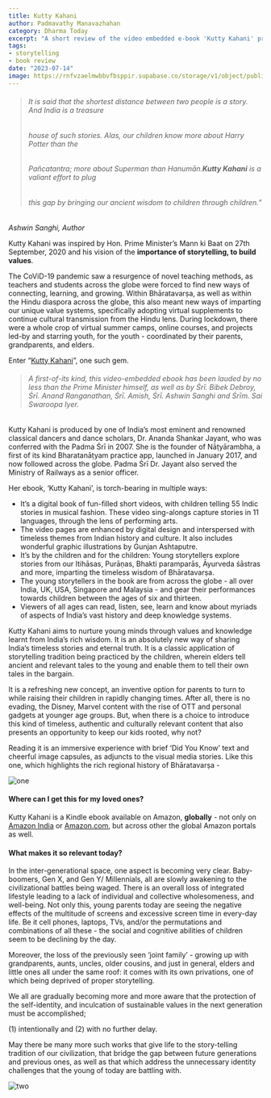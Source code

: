 ```yaml
---
title: Kutty Kahani
author: Padmavathy Manavazhahan
category: Dharma Today
excerpt: "A short review of the video embedded e-book 'Kutty Kahani' produced by Padma Śrī Ananda Shankar Jayant"
tags:
- storytelling
- book review
date: "2023-07-14"
image: https://rnfvzaelmwbbvfbsppir.supabase.co/storage/v1/object/public/brhatwebsite/05dhiti/kuttykahani/1
---
```


>###### It is said that the shortest distance between two people is a story. And India is a treasure
>###### house of such stories. Alas, our children know more about Harry Potter than the
>###### Pañcatantra; more about Superman than Hanumān.**Kutty Kahani** is a valiant effort to plug
>###### this gap by bringing our ancient wisdom to children through children.”
<cite>Ashwin Sanghi, Author</cite>


Kutty Kahani was inspired by Hon. Prime Minister’s Mann ki Baat on 27th September, 2020 and his vision of the **importance of storytelling, to build values**. 

The CoViD-19 pandemic saw a resurgence of novel teaching methods, as teachers and students across the globe were forced to find new ways of connecting, learning, and growing. Within Bhāratavarṣa, as well as within the Hindu diaspora across the globe, this also meant new ways of imparting our unique value systems, specifically adopting virtual supplements to continue cultural transmission from the Hindu lens. During lockdown, there were a whole crop of virtual summer camps, online courses, and projects led-by and starring youth, for the youth - coordinated by their parents, grandparents, and elders.

Enter “[Kutty Kahani](https://www.youtube.com/watch?v=FfVa5_MgGiM)”, one such gem.


>###### A first-of-its kind, this video-embedded ebook has been lauded by no less than the Prime Minister himself, as well as by Śrī. Bibek Debroy, Śrī. Anand Ranganathan, Śrī. Amish, Śrī. Ashwin Sanghi and Śrīm. Sai Swaroopa Iyer.

Kutty Kahani is produced by one of India’s most eminent and renowned classical dancers and dance scholars, Dr. Ananda Shankar Jayant, who was conferred with the Padma Śrī in 2007. She is the founder of Nāṭyārambha, a first of its kind Bharatanāṭyam practice app, launched in January 2017, and now followed across the globe. Padma Śrī Dr. Jayant also served the Ministry of Railways as a senior officer.

Her ebook, ‘Kutty Kahani’, is torch-bearing in multiple ways:

- It’s a digital book of fun-filled short videos, with children telling 55 Indic stories in musical fashion. These video sing-alongs capture stories in 11 languages, through the lens of performing arts. 
- The video pages are enhanced by digital design and interspersed with timeless themes from Indian history and culture. It also includes wonderful graphic illustrations by Gunjan Ashtaputre. 
- It’s by the children and for the children: Young storytellers explore stories from our Itihāsas, Purāṇas, Bhakti paramparās, Āyurveda śāstras and more, imparting the timeless wisdom of Bhāratavarṣa.
- The young storytellers in the book are from across the globe - all over India, UK, USA, Singapore and Malaysia - and gear their performances towards children between the ages of six and thirteen.
- Viewers of all ages can read, listen, see, learn and know about myriads of aspects of India’s vast history and deep knowledge systems. 

Kutty Kahani aims to nurture young minds through values and knowledge learnt from India’s rich wisdom. It is an absolutely new way of sharing India’s timeless stories and eternal truth. It is a classic application of storytelling tradition being practiced by the children, wherein elders tell ancient and relevant tales to the young and enable them to tell their own tales in the bargain. 

It is a refreshing new concept, an inventive option for parents to turn to while raising their children in rapidly changing times. After all, there is no evading, the Disney, Marvel content with the rise of OTT and personal gadgets at younger age groups. But, when there is a choice to introduce this kind of timeless, authentic and culturally relevant content that also presents an opportunity to keep our kids rooted, why not?

Reading it is an immersive experience with brief ‘Did You Know’ text and cheerful image capsules, as adjuncts to the visual media stories. Like this one, which highlights the rich regional history of Bhāratavarṣa -

<img class="imageclass" src="https://rnfvzaelmwbbvfbsppir.supabase.co/storage/v1/object/public/brhatwebsite/05dhiti/kuttykahani/2" alt="one"/>

#### Where can I get this for my loved ones?

Kutty Kahani is a Kindle ebook available on Amazon, **globally** - not only on[ Amazon India](https://www.amazon.in/Kutty-Kahani-Storytellers-multi-lingual-book-ebook/dp/B0C1T3L6PR/ref=sr_1_3?crid=2DZBLBZQQG4LV&keywords=kutty+kahani&qid=1689191545&sprefix=kutty+kaha%2Caps%2C336&sr=8-3) or [Amazon.com](https://www.amazon.com/Kutty-Kahani-Storytellers-multi-lingual-book-ebook/dp/B0C1T3L6PR/ref=sr_1_1?crid=1AE7U7RQ7L4WH&keywords=kutty+kahani&qid=1689191505&sprefix=kutty+kahan%2Caps%2C243&sr=8-1), but across other the global Amazon portals as well.


#### What makes it so relevant today? 

In the inter-generational space, one aspect is becoming very clear. Baby-boomers, Gen X, and Gen Y/ Millennials, all are slowly awakening to the civilizational battles being waged. There is an overall loss of integrated lifestyle leading to a lack of individual and collective wholesomeness, and well-being.  Not only this, young parents today are seeing the negative effects of the multitude of screens and excessive screen time  in every-day life. Be it cell phones, laptops, TVs, and/or the permutations and combinations of all these - the social and cognitive abilities of children seem to be declining by the day.

Moreover, the loss of the previously seen ‘joint family’ - growing up with grandparents, aunts, uncles, older cousins, and just in general, elders and little ones all under the same roof: it comes with its own privations, one of which being deprived of proper storytelling. 

We all are gradually becoming more and more aware that the protection of the self-identity, and inculcation of sustainable values in the next generation must be accomplished; 

(1) intentionally and (2) with no further delay. 

May there be many more such works that give life to the story-telling tradition of our civilization, that bridge the gap between future generations and previous ones, as well as that which address the unnecessary identity challenges that the young of today are battling with. 

<img class="imageclass" src="https://rnfvzaelmwbbvfbsppir.supabase.co/storage/v1/object/public/brhatwebsite/05dhiti/kuttykahani/3" alt="two"/>

<style lang="sass">

.imageclass
	object-fit: contain
	height: 400px

</style>